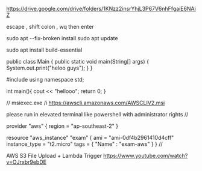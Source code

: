 https://drive.google.com/drive/folders/1KNzz2insrYhjL3P67V6nhFfgaiE6NAiZ

escape , shift colon , wq then enter

sudo apt --fix-broken install
sudo apt update

sudo apt install build-essential

public class Main {
    public static void main(String[] args) {
        System.out.print("heloo guys");
    }
}


#include<iostream>
using namespace std;

int main(){
    cout << "hellooo";
    return 0;
}

//
msiexec.exe /i https://awscli.amazonaws.com/AWSCLIV2.msi

please run in elevated terminal
like powershell with administrator rights
//

provider "aws" {
  region = "ap-southeast-2"
}

resource "aws_instance" "exam" {
  ami           = "ami-0df4b2961410d4cff"
  instance_type = "t2.micro"
  tags = {
    "Name" : "exam-aws"
  }
}
//


AWS S3 File Upload + Lambda Trigger
https://www.youtube.com/watch?v=OJrxbr9ebDE
